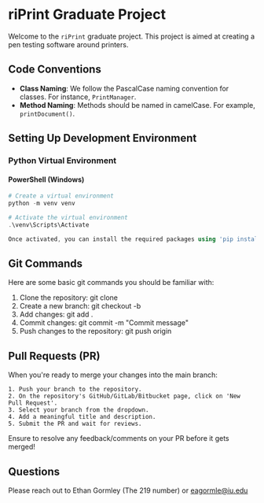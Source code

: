 # riPrint Graduate Project

Welcome to the `riPrint` graduate project. This project is aimed at creating a pen testing software around printers.

## Code Conventions

- **Class Naming**: We follow the PascalCase naming convention for classes. For instance, `PrintManager`.
- **Method Naming**: Methods should be named in camelCase. For example, `printDocument()`.

## Setting Up Development Environment

### Python Virtual Environment

#### PowerShell (Windows)

```powershell
# Create a virtual environment
python -m venv venv

# Activate the virtual environment
.\venv\Scripts\Activate

Once activated, you can install the required packages using 'pip install -r requirements.txt'.
```

## Git Commands

Here are some basic git commands you should be familiar with:

1. Clone the repository: git clone <repository-url>
2. Create a new branch: git checkout -b <branch-name>
3. Add changes: git add .
4. Commit changes: git commit -m "Commit message"
5. Push changes to the repository: git push origin <branch-name>

## Pull Requests (PR)

When you're ready to merge your changes into the main branch:

    1. Push your branch to the repository.
    2. On the repository's GitHub/GitLab/Bitbucket page, click on 'New Pull Request'.
    3. Select your branch from the dropdown.
    4. Add a meaningful title and description.
    5. Submit the PR and wait for reviews.

Ensure to resolve any feedback/comments on your PR before it gets merged!

## Questions

Please reach out to Ethan Gormley (The 219 number) or eagormle@iu.edu
